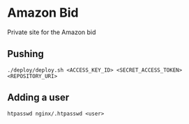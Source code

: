 # Amazon Bid

Private site for the Amazon bid


## Pushing

`./deploy/deploy.sh <ACCESS_KEY_ID> <SECRET_ACCESS_TOKEN> <REPOSITORY_URI>`

## Adding a user

`htpasswd nginx/.htpasswd <user>`
